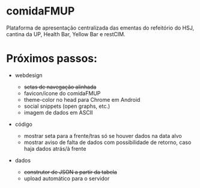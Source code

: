 # comidaFMUP

Plataforma de apresentação centralizada das ementas do refeitório do HSJ, cantina da UP, Health Bar, Yellow Bar e restCIM.

# Próximos passos: 
* webdesign
    * ~~setas de navegação alinhada~~
    * favicon/ícone do comidaFMUP
    * theme-color no head para Chrome em Android
    * social snippets (open graphs, etc.)
    * imagem de dados em ASCII

* código
    * mostrar seta para a frente/tras só se houver dados na data alvo
    * mostrar aviso de falta de dados com possibilidade de retorno, caso haja dados atrás/à frente

* dados
    * ~~construtor de JSON a partir da tabela~~
    * upload automático para o servidor